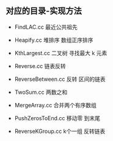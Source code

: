## 对应的目录-实现方法

- FindLAC.cc 最近公共祖先

- Heapify.cc 堆排序 数组正序排序

- KthLargest.cc 二叉树 寻找最大 k 元素

- Reverse.cc 链表反转

- ReverseBetween.cc 反转 区间的链表
 
- TwoSum.cc 两数之和

- MergeArray.cc 合并两个有序数组

- PushZerosToEnd.cc 移动零 到末尾

- ReverseKGroup.cc k个一组 反转链表